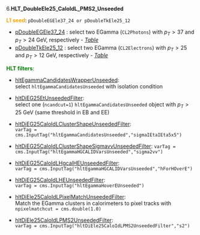6.**HLT_DoubleEle25_CaloIdL_PMS2_Unseeded**

<span style="color:orange">**L1 seed**</span>: `pDoubleEGEle37_24 or pDoubleTkEle25_12`

- [pDoubleEGEle37_24](../Phase2Menu_Legacy/DoubleEGEle3724.html) : select two EGamma (`CL2Photons`) with $p_T>37$ and $p_T>24$ GeV, respectively - *[Table](../Tables/pDoubleEGEle37_24.md)*
- [pDoubleTkEle25_12](../Phase2Menu_Legacy/DoubleTkEle2512.html) : select two EGamma (`CL2Electrons`) with $p_T>25$ and $p_T>12$ GeV, respectively - *[Table](../Tables/pDoubleTkEle25_12.md)*

<span style="color:green">**HLT filters**</span>:

- [hltEgammaCandidatesWrapperUnseeded](../Phase2Menu_Legacy/hltEgammaCandidatesWrapperUnseeded.html):<br> 
select `hltEgammaCandidatesUnseeded` with isolation condition

- [hltDiEG25EtUnseededFilter](../Phase2Menu_Legacy/hltDiEG25EtUnseededFilter.html):<br> 
select one (`ncandcut=1`) `hltEgammaCandidatesUnseeded` object with $p_T>25$ GeV (same threshold in EB and EE)

- [hltDiEG25CaloIdLClusterShapeUnseededFilter](../Phase2Menu_Legacy/hltDiEG25CaloIdLClusterShapeUnseededFilter.html):<br> 
`varTag = cms.InputTag("hltEgammaCandidatesUnseeded","sigmaIEtaIEta5x5")`

- [hltDiEG25CaloIdLClusterShapeSigmavvUnseededFilter](../Phase2Menu_Legacy/hltDiEG25CaloIdLClusterShapeSigmavvUnseededFilter.html): 
`varTag = cms.InputTag("hltEgammaHGCALIDVarsUnseeded","sigma2vv")`

- [hltDiEG25CaloIdLHgcalHEUnseededFilter](../Phase2Menu_Legacy/hltDiEG25CaloIdLHgcalHEUnseededFilter.html):<br> 
`varTag = cms.InputTag("hltEgammaHGCALIDVarsUnseeded","hForHOverE")`

- [hltDiEG25CaloIdLHEUnseededFilter](../Phase2Menu_Legacy/hltDiEG25CaloIdLHEUnseededFilter.html):<br> 
`varTag = cms.InputTag("hltEgammaHoverEUnseeded")`

- [hltDiEle25CaloIdLPixelMatchUnseededFilter](../Phase2Menu_Legacy/hltDiEle25CaloIdLPixelMatchUnseededFilter.html):<br> 
Match the EGamma clusters in calorimeters to pixel tracks with `npixelmatchcut = cms.double(1.0)`

- [hltDiEle25CaloIdLPMS2UnseededFilter](../Phase2Menu_Legacy/hltDiEle25CaloIdLPMS2UnseededFilter.html):<br> 
`varTag = cms.InputTag("hltDiEle25CaloIdLPMS2UnseededFilter","s2")`
